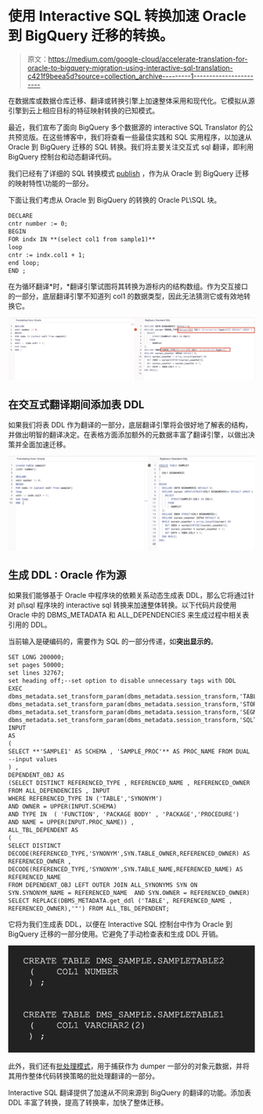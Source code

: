 # 使用 Interactive SQL 转换加速 Oracle 到 BigQuery 迁移的转换。

> 原文：<https://medium.com/google-cloud/accelerate-translation-for-oracle-to-bigquery-migration-using-interactive-sql-translation-c421f9beea5d?source=collection_archive---------1----------------------->

在数据库或数据仓库迁移、翻译或转换引擎上加速整体采用和现代化。它模拟从源引擎到云上相应目标的特征映射转换的已知模式。

最近，我们宣布了面向 BigQuery 多个数据源的 interactive SQL Translator 的公共预览版。在这些博客中，我们将查看一些最佳实践和 SQL 实用程序，以加速从 Oracle 到 BigQuery 迁移的 SQL 转换。我们将主要关注交互式 sql 翻译，即利用 BigQuery 控制台和动态翻译代码。

我们已经有了详细的 SQL 转换模式 [publish](https://cloud.google.com/architecture/dw2bq/oracle/oracle-bq-sql-translation-reference.pdf) ，作为从 Oracle 到 BigQuery 迁移的映射特性\功能的一部分。

下面让我们考虑从 Oracle 到 BigQuery 的转换的 Oracle PL\SQL 块。

```
DECLARE
cntr number := 0;
BEGIN
FOR indx IN **(select col1 from sample1)**
loop
cntr := indx.col1 + 1;
end loop;
END ;
```

在为循环翻译*时，*翻译引擎试图将其转换为游标内的结构数组。作为交互接口的一部分，底层翻译引擎不知道列 col1 的数据类型，因此无法猜测它或有效地转换它。

![](img/186999a9560178b1b097aef0fb14123b.png)

## 在交互式翻译期间添加表 DDL

如果我们将表 DDL 作为翻译的一部分，底层翻译引擎将会很好地了解表的结构，并做出明智的翻译决定。在表格方面添加额外的元数据丰富了翻译引擎，以做出决策并全面加速迁移。

![](img/ae81fa4075a4f46190c107abaac81440.png)

## 生成 DDL : Oracle 作为源

如果我们能够基于 Oracle 中程序块的依赖关系动态生成表 DDL，那么它将通过针对 pl\sql 程序块的 interactive sql 转换来加速整体转换。以下代码片段使用 Oracle 中的 DBMS_METADATA 和 ALL_DEPENDENCIES 来生成过程中相关表引用的 DDL。

当前输入是硬编码的，需要作为 SQL 的一部分传递，如**突出显示的**。

```
SET LONG 200000;
set pages 50000;
set lines 32767;
set heading off;--set option to disable unnecessary tags with DDL
EXEC dbms_metadata.set_transform_param(dbms_metadata.session_transform,'TABLESPACE',false);EXEC dbms_metadata.set_transform_param(dbms_metadata.session_transform,'STORAGE',false);EXEC dbms_metadata.set_transform_param(dbms_metadata.session_transform,'SEGMENT_ATTRIBUTES',false);EXEC dbms_metadata.set_transform_param(dbms_metadata.session_transform,'SQLTERMINATOR',true);WITH INPUT
AS
(
SELECT **'SAMPLE1' AS SCHEMA , 'SAMPLE_PROC'** AS PROC_NAME FROM DUAL --input values
) ,
DEPENDENT_OBJ AS
(SELECT DISTINCT REFERENCED_TYPE , REFERENCED_NAME , REFERENCED_OWNER
FROM ALL_DEPENDENCIES , INPUT
WHERE REFERENCED_TYPE IN ('TABLE','SYNONYM')
AND OWNER = UPPER(INPUT.SCHEMA)
AND TYPE IN  ( 'FUNCTION', 'PACKAGE BODY' , 'PACKAGE','PROCEDURE')
AND NAME = UPPER(INPUT.PROC_NAME)) ,
ALL_TBL_DEPENDENT AS
(
SELECT DISTINCT DECODE(REFERENCED_TYPE,'SYNONYM',SYN.TABLE_OWNER,REFERENCED_OWNER) AS REFERENCED_OWNER ,
DECODE(REFERENCED_TYPE,'SYNONYM',SYN.TABLE_NAME,REFERENCED_NAME) AS REFERENCED_NAME
FROM DEPENDENT_OBJ LEFT OUTER JOIN ALL_SYNONYMS SYN ON SYN.SYNONYM_NAME = REFERENCED_NAME  AND SYN.OWNER = REFERENCED_OWNER)
SELECT REPLACE(DBMS_METADATA.get_ddl ('TABLE', REFERENCED_NAME , REFERENCED_OWNER),'"') FROM ALL_TBL_DEPENDENT;
```

它将为我们生成表 DDL，以便在 Interactive SQL 控制台中作为 Oracle 到 BigQuery 迁移的一部分使用。它避免了手动检查表和生成 DDL 开销。

![](img/1953d2838f125f251c383b1d03f7ba85.png)

此外，我们还有[批处理模式](https://cloud.google.com/bigquery/docs/generate-metadata)，用于捕获作为 dumper 一部分的对象元数据，并将其用作整体代码转换策略的批处理翻译的一部分。

Interactive SQL 翻译提供了加速从不同来源到 BigQuery 的翻译的功能。添加表 DDL 丰富了转换，提高了转换率，加快了整体迁移。
